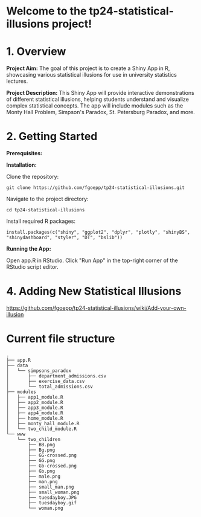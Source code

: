 # Welcome to the tp24-statistical-illusions project!

# 1. Overview

**Project Aim:**
The goal of this project is to create a Shiny App in R, showcasing various statistical illusions for use in university statistics lectures.

**Project Description:**
This Shiny App will provide interactive demonstrations of different statistical illusions, helping students understand and visualize complex statistical concepts. The app will include modules such as the Monty Hall Problem, Simpson's Paradox, St. Petersburg Paradox, and more.

# 2. Getting Started

**Prerequisites:**


**Installation:**

Clone the repository:

`git clone https://github.com/fgoepp/tp24-statistical-illusions.git`


Navigate to the project directory:

`cd tp24-statistical-illusions`


Install required R packages:


`install.packages(c("shiny", "ggplot2", "dplyr", "plotly", "shinyBS", "shinydashboard", "styler", "DT", "bslib"))`

**Running the App:**

Open app.R in RStudio.
Click "Run App" in the top-right corner of the RStudio script editor.

# 4. Adding New Statistical Illusions

https://github.com/fgoepp/tp24-statistical-illusions/wiki/Add-your-own-illusion

# Current file structure

```
.
├── app.R
├── data
│   └── simpsons_paradox
│       ├── department_admissions.csv
│       ├── exercise_data.csv
│       └── total_admissions.csv
├── modules
│   ├── app1_module.R
│   ├── app2_module.R
│   ├── app3_module.R
│   ├── app4_module.R
│   ├── home_module.R
│   ├── monty_hall_module.R
│   └── two_child_module.R
└── www
    └── two_children
        ├── BB.png
        ├── Bg.png
        ├── GG-crossed.png
        ├── GG.png
        ├── Gb-crossed.png
        ├── Gb.png
        ├── male.png
        ├── man.png
        ├── small_man.png
        ├── small_woman.png
        ├── tuesdayboy.JPG
        ├── tuesdayboy.gif
        └── woman.png
